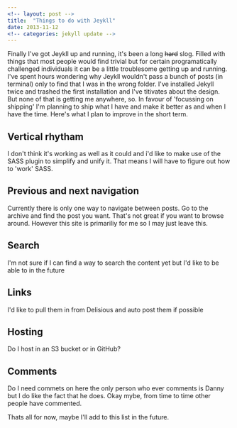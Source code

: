 ```yaml
---
<!-- layout: post -->
title:  "Things to do with Jeykll"
date: 2013-11-12
<!-- categories: jekyll update -->
---
```


Finally I've got Jeykll up and running, it's been a long <del>hard</del> slog. Filled with things that most people would find trivial but for certain programatically challenged individuals it can be a little troublesome getting up and running. I've spent hours wondering why Jeykll wouldn't pass a bunch of posts (in terminal) only to find that I was in the wrong folder. I've installed Jekyll twice and trashed the first installation and I've titivates about the design. But none of that is getting me anywhere, so. In favour of 'focussing on shipping' I'm planning to ship what I have and make it better as and when I have the time. Here's what I plan to improve in the short term.

## Vertical rhytham

I don't think it's working as well as it could and i'd like to make use of the SASS plugin to simplify and unify it. That means I will have to figure out how to 'work' SASS.

## Previous and next navigation

Currently there is only one way to navigate between posts. Go to the archive and find the post you want. That's not great if you want to browse around. However this site is primariliy for me so I may just leave this.

## Search

I'm not sure if I can find a way to search the content yet but I'd like to be able to in the future

## Links 

I'd like to pull them in from Delisious and auto post them if possible

## Hosting

Do I host in an S3 bucket or in GitHub?

## Comments 

Do I need commets on here the only person who ever comments is Danny but I do like the fact that he does. Okay mybe, from time to time other people have commented.

Thats all for now, maybe I'll add to this list in the future.


